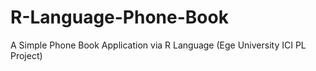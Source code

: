# R-Language-Phone-Book
A Simple Phone Book Application via R Language (Ege University ICI PL Project)
